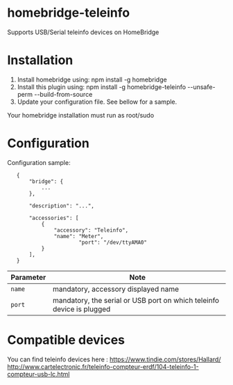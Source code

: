 # homebridge-teleinfo

Supports USB/Serial teleinfo devices on HomeBridge

# Installation

1. Install homebridge using: npm install -g homebridge
2. Install this plugin using: npm install -g homebridge-teleinfo --unsafe-perm --build-from-source
3. Update your configuration file. See bellow for a sample.

Your homebridge installation must run as root/sudo

# Configuration

Configuration sample:

 ```
    {
        "bridge": {
            ...
        },
        
        "description": "...",

        "accessories": [
        	{
            	"accessory": "Teleinfo",
            	"name": "Meter",
	    				"port": "/dev/ttyAMA0"
        	}
        ],
    }
```

| Parameter                  | Note                                                                                                                                                                  |
|----------------------------|-----------------------------------------------------------------------------------------------------------------------------------------------------------------------|
| `name`               		 	 | mandatory, accessory displayed name                                                                                                                     							 |
| `port`             	 			 | mandatory, the serial or USB port on which teleinfo device is plugged                                                                                                 |

# Compatible devices

You can find teleinfo devices here :
https://www.tindie.com/stores/Hallard/
http://www.cartelectronic.fr/teleinfo-compteur-erdf/104-teleinfo-1-compteur-usb-lc.html

